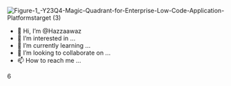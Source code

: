 ![Figure-1_-Y23Q4-Magic-Quadrant-for-Enterprise-Low-Code-Application-Platformstarget (3)](https://github.com/Hazzaawaz/Hazzaawaz/assets/88983951/ad300e37-5af5-4c8b-8ccc-acac3bde5305)
- 👋 Hi, I’m @Hazzaawaz
- 👀 I’m interested in ...
- 🌱 I’m currently learning ...
- 💞️ I’m looking to collaborate on ...
- 📫 How to reach me ...

<!---
Hazzaawaz/Hazzaawaz is a ✨ special ✨ repository because its `README.md` (this file) appears on your GitHub profile.
You can click the Preview link to take a look at your changes.
--->
6
